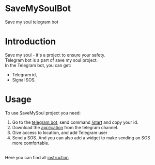 # **SaveMySoulBot**
Save my soul telegram bot

# **Introduction**
Save my soul - it's a project to ensure your safety.<br>
Telegram bot is a part of save my soul project.<br>
In the Telegram bot, you can get:
  - Telegram id,
  - Signal SOS.

# **Usage**
To use SaveMySoul project you need:
  1. Go to the [telegram bot](@savemysoull_bot), send command [/start]() and copy your id.
  2. Download the [application](https://t.me/savemysoultelegramchannel) from the telegram channel.
  3. Give access to location, and add Telegram user
  4. Send a SOS. And you can also add a widget to make sending an SOS more comfortable.

<br>Here you can find all [instruction](https://save-my-soul-site-instruction.vercel.app/)
